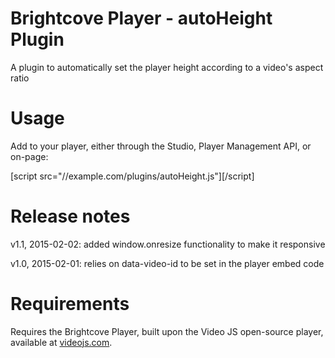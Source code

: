 # Brightcove Player - autoHeight Plugin
A plugin to automatically set the player height according to a video's aspect ratio

# Usage
Add to your player, either through the Studio, Player Management API, or on-page:

[script src="//example.com/plugins/autoHeight.js"][/script]

# Release notes
v1.1, 2015-02-02: added window.onresize functionality to make it responsive   

v1.0, 2015-02-01: relies on data-video-id to be set in the player embed code

# Requirements
Requires the Brightcove Player, built upon the Video JS open-source player, available at [videojs.com](http://videojs.com).